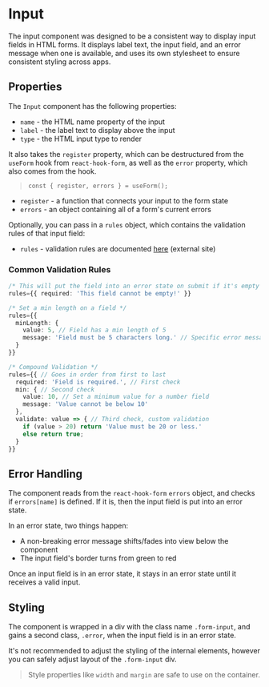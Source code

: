# Input

The input component was designed to be a consistent way to display input fields in HTML forms. It displays label text, the input field, and an error message when one is available, and uses its own stylesheet to ensure consistent styling across apps.

## Properties

The `Input` component has the following properties:

- `name` - the HTML name property of the input
- `label` - the label text to display above the input
- `type` - the HTML input type to render

It also takes the `register` property, which can be destructured from the `useForm` hook from `react-hook-form`, as well as the `error` property, which also comes from the hook.

> `const { register, errors } = useForm();`

- `register` - a function that connects your input to the form state
- `errors` - an object containing all of a form's current errors

Optionally, you can pass in a `rules` object, which contains the validation rules of that input field:

- `rules` - validation rules are documented [here](https://react-hook-form.com/api/#registerRef) (external site)

### Common Validation Rules

```ts
/* This will put the field into an error state on submit if it's empty */
rules={{ required: 'This field cannot be empty!' }}

/* Set a min length on a field */
rules={{
  minLength: {
    value: 5, // Field has a min length of 5
    message: 'Field must be 5 characters long.' // Specific error message
  }
}}

/* Compound Validation */
rules={{ // Goes in order from first to last
  required: 'Field is required.', // First check
  min: { // Second check
    value: 10, // Set a minimum value for a number field
    message: 'Value cannot be below 10'
  },
  validate: value => { // Third check, custom validation
    if (value > 20) return 'Value must be 20 or less.'
    else return true;
  }
}}
```

## Error Handling

The component reads from the `react-hook-form` `errors` object, and checks if `errors[name]` is defined. If it is, then the input field is put into an error state.

In an error state, two things happen:

- A non-breaking error message shifts/fades into view below the component
- The input field's border turns from green to red

Once an input field is in an error state, it stays in an error state until it receives a valid input.

## Styling

The component is wrapped in a div with the class name `.form-input`, and gains a second class, `.error`, when the input field is in an error state.

It's not recommended to adjust the styling of the internal elements, however you can safely adjust layout of the `.form-input` div.

> Style properties like `width` and `margin` are safe to use on the container.
